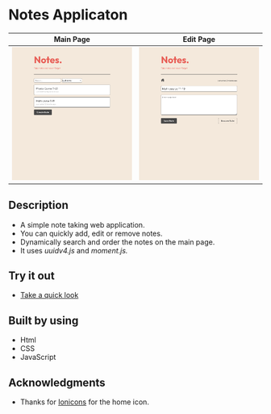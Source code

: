 # Notes Applicaton

| Main Page  | Edit Page |
| :-------------: | :-------------: |
| ![](images/screenshot-main.png) | ![](images/screenshot-edit.png)  |


## Description

- A simple note taking web application.
- You can quickly add, edit or remove notes.
- Dynamically search and order the notes on the main page.
- It uses _uuidv4.js_ and _moment.js._

## Try it out

- [Take a quick look](https://cryptic-deer.github.io/notes-app/index.html)

## Built by using

- Html
- CSS
- JavaScript

## Acknowledgments

- Thanks for [Ionicons](https://ionic.io/ionicons/v4) for the home icon.

